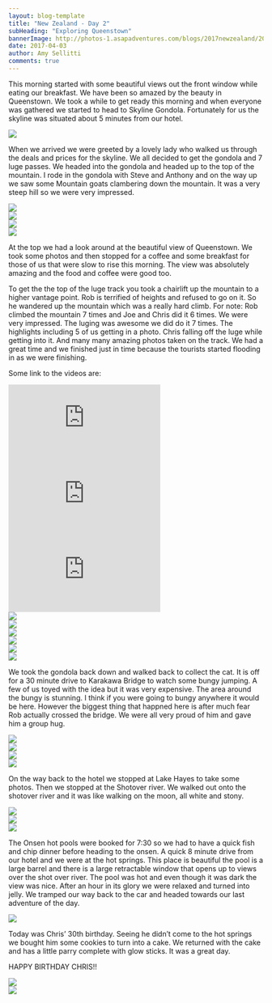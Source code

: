 ```yaml
---
layout: blog-template
title: "New Zealand - Day 2"
subHeading: "Exploring Queenstown"
bannerImage: http://photos-1.asapadventures.com/blogs/2017newzealand/2017-04-03/IMG_5610.JPG_compressed.JPEG
date: 2017-04-03
author: Amy Sellitti
comments: true
---
```


This morning started with some beautiful views out the front window while eating our breakfast. We have been so amazed by the beauty in Queenstown. We took a while to get ready this morning and when everyone was gathered we started to head to Skyline Gondola. Fortunately for us the skyline was situated about 5 minutes from our hotel.

<div class="center-image"><img src="http://photos-1.asapadventures.com/blogs/2017newzealand/2017-04-03/IMG_5589.JPG_compressed.JPEG" /></div>

When we arrived we were greeted by a lovely lady who walked us through the deals and prices for the skyline. We all decided to get the gondola and 7 luge passes. We headed into the gondola and headed up to the top of the mountain. I rode in the gondola with Steve and Anthony and on the way up we saw some Mountain goats clambering down the mountain. It was a very steep hill so we were very impressed.

<div class="center-image"><img src="http://photos-1.asapadventures.com/blogs/2017newzealand/2017-04-03/IMG_5591.JPG_compressed.JPEG" /></div>
<div class="center-image"><img src="http://photos-1.asapadventures.com/blogs/2017newzealand/2017-04-03/IMG_5596.JPG_compressed.JPEG" /></div>
<div class="center-image"><img src="http://photos-1.asapadventures.com/blogs/2017newzealand/2017-04-03/IMG_5598.JPG_compressed.JPEG" /></div>
<div class="center-image"><img src="http://photos-1.asapadventures.com/blogs/2017newzealand/2017-04-03/DSC_7713.JPG_compressed.JPEG" /></div>

At the top we had a look around at the beautiful view of Queenstown. We took some photos and then stopped for a coffee and some breakfast for those of us that were slow to rise this morning. The view was absolutely amazing and the food and coffee were good too.

To get the the top of the luge track you took a chairlift up the mountain to a higher vantage point. Rob is terrified of heights and refused to go on it. So he wandered up the mountain which was a really hard climb. For note: Rob climbed the mountain 7 times and Joe and Chris did it 6 times. We were very impressed. The luging was awesome we did do it 7 times. The highlights including 5 of us getting in a photo. Chris falling off the luge while getting into it. And many many amazing photos taken on the track. We had a great time and we finished just in time because the tourists started flooding in as we were finishing.

Some link to the videos are:

<div class="center-video"><iframe src="https://www.youtube.com/embed/uS4tQx-cEV4" frameborder="0" allowfullscreen></iframe></div>
<div class="center-video"><iframe src="https://www.youtube.com/embed/Cis9sW_f00s" frameborder="0" allowfullscreen></iframe></div>
<div class="center-video"><iframe src="https://www.youtube.com/embed/Gc4WzS0OEYA" frameborder="0" allowfullscreen></iframe></div>
<div class="center-image"><img src="http://photos-1.asapadventures.com/blogs/2017newzealand/2017-04-03/20170403_105125.jpg_compressed.JPEG" /></div>
<div class="center-image"><img src="http://photos-1.asapadventures.com/blogs/2017newzealand/2017-04-03/IMG_5602.JPG_compressed.JPEG" /></div>
<div class="center-image"><img src="http://photos-1.asapadventures.com/blogs/2017newzealand/2017-04-03/IMG_5604.JPG_compressed.JPEG" /></div>
<div class="center-image"><img src="http://photos-1.asapadventures.com/blogs/2017newzealand/2017-04-03/IMG_5608.JPG_compressed.JPEG" /></div>
<div class="center-image"><img src="http://photos-1.asapadventures.com/blogs/2017newzealand/2017-04-03/IMG_5610.JPG_compressed.JPEG" /></div>
<div class="center-image"><img src="http://photos-1.asapadventures.com/blogs/2017newzealand/2017-04-03/IMG_5613.JPG_compressed.JPEG" /></div>

We took the gondola back down and walked back to collect the cat. It is off for a 30 minute drive to Karakawa Bridge to watch some bungy jumping. A few of us toyed with the idea but it was very expensive. The area around the bungy is stunning. I think if you were going to bungy anywhere it would be here. However the biggest thing that happned here is after much fear Rob actually crossed the bridge. We were all very proud of him and gave him a group hug.

<div class="center-image"><img src="http://photos-1.asapadventures.com/blogs/2017newzealand/2017-04-03/DSC07842.JPG_compressed.JPEG" /></div>
<div class="center-image"><img src="http://photos-1.asapadventures.com/blogs/2017newzealand/2017-04-03/IMG_5617.JPG_compressed.JPEG" /></div>
<div class="center-image"><img src="http://photos-1.asapadventures.com/blogs/2017newzealand/2017-04-03/IMG_5632.JPG_compressed.JPEG" /></div>
<div class="center-image"><img src="http://photos-1.asapadventures.com/blogs/2017newzealand/2017-04-03/IMG_5659.JPG_compressed.JPEG" /></div>

On the way back to the hotel we stopped at Lake Hayes to take some photos. Then we stopped at the Shotover river. We walked out onto the shotover river and it was like walking on the moon, all white and stony.

<div class="center-image"><img src="http://photos-1.asapadventures.com/blogs/2017newzealand/2017-04-03/IMG_5681.JPG_compressed.JPEG" /></div>
<div class="center-image"><img src="http://photos-1.asapadventures.com/blogs/2017newzealand/2017-04-03/IMG_5687.JPG_compressed.JPEG" /></div>
<div class="center-image"><img src="http://photos-1.asapadventures.com/blogs/2017newzealand/2017-04-03/IMG_5697.JPG_compressed.JPEG" /></div>

The Onsen hot pools were booked for 7:30 so we had to have a quick fish and chip dinner before heading to the onsen. A quick 8 minute drive from our hotel and we were at the hot springs. This place is beautiful the pool is a large barrel and there is a large retractable window that opens up to views over the shot over river. The pool was hot and even though it was dark the view was nice. After an hour in its glory we were relaxed and turned into jelly. We tramped our way back to the car and headed towards our last adventure of the day.

<div class="center-image"><img src="http://photos-1.asapadventures.com/blogs/2017newzealand/2017-04-03/11.1491250715.hot-pool.jpg_compressed.JPEG" /></div>

Today was Chris’ 30th birthday. Seeing he didn’t come to the hot springs we bought him some cookies to turn into a cake. We returned with the cake and has a little parry complete with glow sticks. It was a great day.

HAPPY BIRTHDAY CHRIS!!

<div class="center-image"><img src="http://photos-1.asapadventures.com/blogs/2017newzealand/2017-04-03/IMG_5712.JPG_compressed.JPEG" /></div>
<div class="center-image"><img src="http://photos-1.asapadventures.com/blogs/2017newzealand/2017-04-03/IMG_5714.JPG_compressed.JPEG" /></div>
